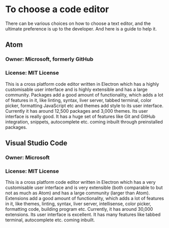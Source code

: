 # To choose a code editor  
There can be various choices on how to choose a text editor, and the ultimate preference is up to the developer. And here is a guide to help it.  
## Atom  
### Owner: Microsoft, formerly GitHub  
### License: MIT License
This is a cross platform code editor written in Electron which has a highly customisable user interface and is highly extensible and has a large community. Packages add a good amount of functionality, which adds a lot of features in it, like linting, syntax, liver server, tabbed terminal, color picker, formatting JavaScript etc and themes add style to its user interface. Currently it has around 12,500 packages and 3,000 themes. Its user interface is really good. It has a huge set of features like Git and GitHub integration, snippets, autocomplete etc. coming inbuilt through preinstalled packages.  
## Visual Studio Code  
### Owner: Microsoft  
### License: MIT License  
This is a cross platform code editor written in Electron which has a very customisable user interface and is very extensible (both comparable to but not as much as Atom) and has a large community (larger than Atom). Extensions add a good amount of functionality, which adds a lot of features in it, like themes, linting, syntax, liver server, intellisense, color picker, formatting code, building program etc. Currently, it has around 30,000 extensions. Its user interface is excellent. It has many features like tabbed terminal, autocomplete etc. coming inbuilt.
